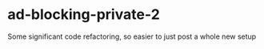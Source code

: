 # ad-blocking-private-2
Some significant code refactoring, so easier to just post a whole new setup
